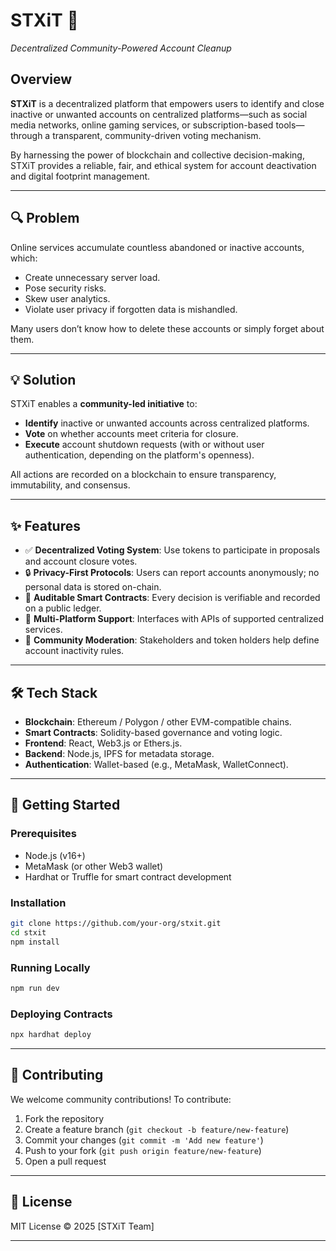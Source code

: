 # STXiT 🧹

*Decentralized Community-Powered Account Cleanup*

## Overview

**STXiT** is a decentralized platform that empowers users to identify and close inactive or unwanted accounts on centralized platforms—such as social media networks, online gaming services, or subscription-based tools—through a transparent, community-driven voting mechanism.

By harnessing the power of blockchain and collective decision-making, STXiT provides a reliable, fair, and ethical system for account deactivation and digital footprint management.

---

## 🔍 Problem

Online services accumulate countless abandoned or inactive accounts, which:

* Create unnecessary server load.
* Pose security risks.
* Skew user analytics.
* Violate user privacy if forgotten data is mishandled.

Many users don’t know how to delete these accounts or simply forget about them.

---

## 💡 Solution

STXiT enables a **community-led initiative** to:

* **Identify** inactive or unwanted accounts across centralized platforms.
* **Vote** on whether accounts meet criteria for closure.
* **Execute** account shutdown requests (with or without user authentication, depending on the platform's openness).

All actions are recorded on a blockchain to ensure transparency, immutability, and consensus.

---

## ✨ Features

* ✅ **Decentralized Voting System**: Use tokens to participate in proposals and account closure votes.
* 🔒 **Privacy-First Protocols**: Users can report accounts anonymously; no personal data is stored on-chain.
* 📜 **Auditable Smart Contracts**: Every decision is verifiable and recorded on a public ledger.
* 🔗 **Multi-Platform Support**: Interfaces with APIs of supported centralized services.
* 🧠 **Community Moderation**: Stakeholders and token holders help define account inactivity rules.

---

## 🛠️ Tech Stack

* **Blockchain**: Ethereum / Polygon / other EVM-compatible chains.
* **Smart Contracts**: Solidity-based governance and voting logic.
* **Frontend**: React, Web3.js or Ethers.js.
* **Backend**: Node.js, IPFS for metadata storage.
* **Authentication**: Wallet-based (e.g., MetaMask, WalletConnect).

---

## 🚀 Getting Started

### Prerequisites

* Node.js (v16+)
* MetaMask (or other Web3 wallet)
* Hardhat or Truffle for smart contract development

### Installation

```bash
git clone https://github.com/your-org/stxit.git
cd stxit
npm install
```

### Running Locally

```bash
npm run dev
```

### Deploying Contracts

```bash
npx hardhat deploy
```

---

## 🤝 Contributing

We welcome community contributions! To contribute:

1. Fork the repository
2. Create a feature branch (`git checkout -b feature/new-feature`)
3. Commit your changes (`git commit -m 'Add new feature'`)
4. Push to your fork (`git push origin feature/new-feature`)
5. Open a pull request

---

## 📜 License

MIT License © 2025 \[STXiT Team]

---
